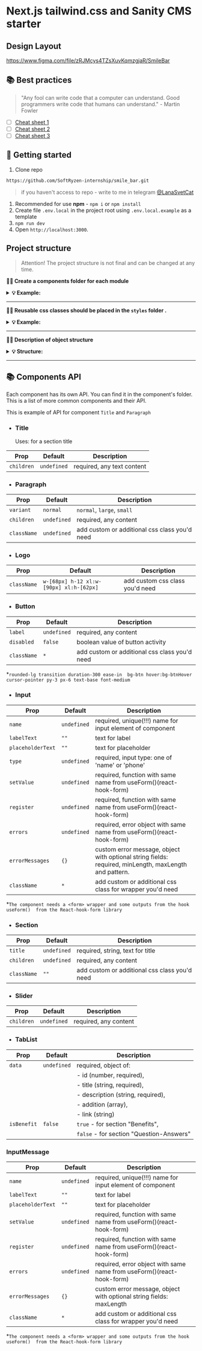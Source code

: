 # Next.js tailwind.css and Sanity CMS starter

## Design Layout

https://www.figma.com/file/zRJMcys4TZsXuvKqmzgjaR/SmileBar

## 📚 Best practices

> "Any fool can write code that a computer can understand. Good programmers
> write code that humans can understand." - Martin Fowler

- [ ] [Cheat sheet 1](https://my-js.org/docs/other/best-practices#%D1%88%D0%BF%D0%B0%D1%80%D0%B3%D0%B0%D0%BB%D0%BA%D0%B0-%D0%BF%D0%BE-react)
- [ ] [Cheat sheet 2](https://my-js.org/docs/other/react-philosophies)
- [ ] [Cheat sheet 3](https://alexkondov.com/tao-of-react/)

## 🥁 Getting started

1. Clone repo

```bash
https://github.com/SoftRyzen-internship/smile_bar.git
```

> if you haven't access to repo - write to me in telegram
> [@LanaSvetCat](https://t.me/LanaSvetCat)

1. Recommended for use **npm** - `npm i` or `npm install`
2. Create file `.env.local` in the project root using `.env.local.example` as a
   template
3. `npm run dev`
4. Open `http://localhost:3000`.

## Project structure

> Attention! The project structure is not final and can be changed at any time.

**💁‍♀️ Create a components folder for each module**

<details>

<summary><b>💡 Example:</b></summary>

<br/>

```
# ✅ Good

├── sections
    ├── Header
        ├── index.js
        ├── Header.jsx
    ├── Footer
        ├── index.js
        ├── Footer.jsx
```

</details>

---

**💁‍♀️ Reusable css classes should be placed in the `styles` folder .**

<details>

<summary><b>💡 Example:</b></summary>

<br/>

```css
/*globals.css */

@layer components {
  .your-class {
    @apply ...;
  }
}
```

</details>

---

**💁‍♀️ Description of object structure**

<details>

<summary><b>💡 Structure: </b></summary>

<br/>

```
|-- components -> folder with reusable components
  |-- NameComponent -> folders for each component
    |-- NameComponent.jsx -> main component
    |-- index.js -> file for re-export
|-- app -> pages and routing
|-- public -> static files
|-- styles -> global styles

<!-- You can create these folders already in work -->
|-- data -> data for the project ( from graphql, json, etc.)
|-- hooks -> custom users hooks
|-- utils -> helpers, functions, etc.
```

</details>

---

## 📚 Components API

Each component has its own API. You can find it in the component's folder. This
is a list of more common components and their API.

This is example of API for component `Title` and `Paragraph`

- ### Title
  Uses: for a section title

| Prop       | Default     | Description                |
| ---------- | ----------- | -------------------------- |
| `children` | `undefined` | required, any text content |

- ### Paragraph

| Prop        | Default     | Description                                   |
| ----------- | ----------- | --------------------------------------------- |
| `variant`   | `normal`    | `normal`, `large`, `small`                    |
| `children`  | `undefined` | required, any content                         |
| `className` | `undefined` | add custom or additional css class you'd need |

- ### Logo

| Prop        | Default                                 | Description                     |
| ----------- | --------------------------------------- | ------------------------------- |
| `className` | `w-[68px] h-12 xl:w-[90px] xl:h-[62px]` | add custom css class you'd need |

- ### Button

| Prop        | Default     | Description                                   |
| ----------- | ----------- | --------------------------------------------- |
| `label`     | `undefined` | required, any content                         |
| `disabled`  | `false`     | boolean value of button activity              |
| `className` | `*`         | add custom or additional css class you'd need |

\*`rounded-lg transition duration-300 ease-in  bg-btn hover:bg-btnHover  cursor-pointer py-3 px-6 text-base font-medium`

- ### Input

| Prop              | Default     | Description                                                                                           |
| ----------------- | ----------- | ----------------------------------------------------------------------------------------------------- |
| `name`            | `undefined` | required, unique(!!!) name for input element of component                                             |
| `labelText`       | `""`        | text for label                                                                                        |
| `placeholderText` | `""`        | text for placeholder                                                                                  |
| `type`            | `undefined` | required, input type: one of 'name' or 'phone'                                                        |
| `setValue`        | `undefined` | required, function with same name from useForm()(react-hook-form)                                     |
| `register`        | `undefined` | required, function with same name from useForm()(react-hook-form)                                     |
| `errors`          | `undefined` | required, error object with same name from useForm()(react-hook-form)                                 |
| `errorMessages`   | `{}`        | custom error message, object with optional string fields: required, minLength, maxLength and pattern. |
| `className`       | `*`         | add custom or additional css class for wrapper you'd need                                             |

\*`The component needs a <form> wrapper and some outputs from the hook useForm()  from the React-hook-form library`

- ### Section

| Prop        | Default     | Description                                   |
| ----------- | ----------- | --------------------------------------------- |
| `title`     | `undefined` | required, string, text for title              |
| `children`  | `undefined` | required, any content                         |
| `className` | `""`        | add custom or additional css class you'd need |

- ### Slider

| Prop       | Default     | Description           |
| ---------- | ----------- | --------------------- |
| `children` | `undefined` | required, any content |

- ### TabList

| Prop        | Default     | Description                              |
| ----------- | ----------- | ---------------------------------------- |
| `data`      | `undefined` | required, object of:                     |
|             |             | - id (number, required),                 |
|             |             | - title (string, required),              |
|             |             | - description (string, required),        |
|             |             | - addition (array),                      |
|             |             | - link (string)                          |
| `isBenefit` | `false`     | `true` - for section "Benefits",         |
|             |             | `false` - for section "Question-Answers" |

### InputMessage

| Prop              | Default     | Description                                                           |
| ----------------- | ----------- | --------------------------------------------------------------------- |
| `name`            | `undefined` | required, unique(!!!) name for input element of component             |
| `labelText`       | `""`        | text for label                                                        |
| `placeholderText` | `""`        | text for placeholder                                                  |
| `setValue`        | `undefined` | required, function with same name from useForm()(react-hook-form)     |
| `register`        | `undefined` | required, function with same name from useForm()(react-hook-form)     |
| `errors`          | `undefined` | required, error object with same name from useForm()(react-hook-form) |
| `errorMessages`   | `{}`        | custom error message, object with optional string fields: maxLength   |
| `className`       | `*`         | add custom or additional css class for wrapper you'd need             |

\*`The component needs a <form> wrapper and some outputs from the hook useForm()  from the React-hook-form library`
